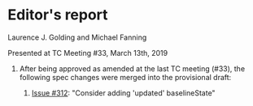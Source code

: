 # Editor's report

Laurence J. Golding and Michael Fanning

Presented at TC Meeting #33, March 13th, 2019

1. After being approved as amended at the last TC meeting (#33), the following spec changes were merged into the provisional draft:

    1. [Issue #312](https://github.com/oasis-tcs/sarif-spec/issues/312): "Consider adding 'updated' baselineState"
